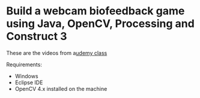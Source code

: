 # Build a webcam biofeedback game using Java, OpenCV, Processing and Construct 3


These are the videos from a[udemy class](https://www.udemy.com/share/104pJU3@8IuzXIh-3q5Ev2h1pEW7Tsw0KYRNS7nE2rvDdiCSaRoklvN5-Qh0ofbwu272sxd5/)

Requirements:

* Windows
* Eclipse IDE
* OpenCV 4.x installed on the machine
